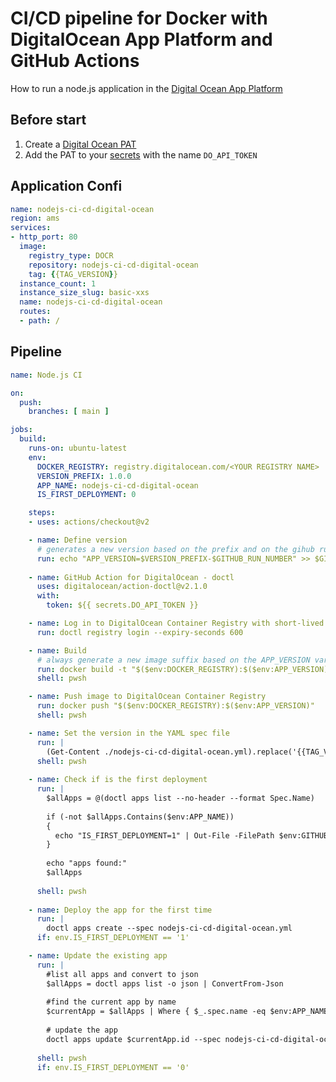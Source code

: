 # CI/CD pipeline for Docker with DigitalOcean App Platform and GitHub Actions

How to run a node.js application in the [Digital Ocean App Platform](https://www.digitalocean.com/products/app-platform/)

## Before start

1. Create a [Digital Ocean PAT](https://docs.digitalocean.com/reference/api/create-personal-access-token/)
1. Add the PAT to your [secrets](https://docs.github.com/en/actions/reference/encrypted-secrets) with the name `DO_API_TOKEN`

## Application Confi
```yaml
name: nodejs-ci-cd-digital-ocean
region: ams
services:
- http_port: 80
  image:
    registry_type: DOCR
    repository: nodejs-ci-cd-digital-ocean
    tag: {{TAG_VERSION}}
  instance_count: 1
  instance_size_slug: basic-xxs
  name: nodejs-ci-cd-digital-ocean
  routes:
  - path: /
```

## Pipeline

```yaml
name: Node.js CI

on:
  push:
    branches: [ main ]

jobs:
  build:
    runs-on: ubuntu-latest
    env:
      DOCKER_REGISTRY: registry.digitalocean.com/<YOUR REGISTRY NAME>
      VERSION_PREFIX: 1.0.0
      APP_NAME: nodejs-ci-cd-digital-ocean
      IS_FIRST_DEPLOYMENT: 0

    steps:        
    - uses: actions/checkout@v2

    - name: Define version
      # generates a new version based on the prefix and on the gihub run number
      run: echo "APP_VERSION=$VERSION_PREFIX-$GITHUB_RUN_NUMBER" >> $GITHUB_ENV
      
    - name: GitHub Action for DigitalOcean - doctl
      uses: digitalocean/action-doctl@v2.1.0
      with:
        token: ${{ secrets.DO_API_TOKEN }}      

    - name: Log in to DigitalOcean Container Registry with short-lived credentials
      run: doctl registry login --expiry-seconds 600 

    - name: Build
      # always generate a new image suffix based on the APP_VERSION variable
      run: docker build -t "$($env:DOCKER_REGISTRY):$($env:APP_VERSION)" .
      shell: pwsh

    - name: Push image to DigitalOcean Container Registry
      run: docker push "$($env:DOCKER_REGISTRY):$($env:APP_VERSION)"
      shell: pwsh

    - name: Set the version in the YAML spec file
      run: | 
        (Get-Content ./nodejs-ci-cd-digital-ocean.yml).replace('{{TAG_VERSION}}', $env:APP_VERSION) | Set-Content ./nodejs-ci-cd-digital-ocean.yml
      shell: pwsh
      
    - name: Check if is the first deployment
      run: |        
        $allApps = @(doctl apps list --no-header --format Spec.Name)
        
        if (-not $allApps.Contains($env:APP_NAME))
        {
          echo "IS_FIRST_DEPLOYMENT=1" | Out-File -FilePath $env:GITHUB_ENV -Encoding utf8 -Append
        }
        
        echo "apps found:"
        $allApps
        
      shell: pwsh
      
    - name: Deploy the app for the first time
      run: |
        doctl apps create --spec nodejs-ci-cd-digital-ocean.yml
      if: env.IS_FIRST_DEPLOYMENT == '1'

    - name: Update the existing app
      run: |
        #list all apps and convert to json
        $allApps = doctl apps list -o json | ConvertFrom-Json
        
        #find the current app by name
        $currentApp = $allApps | Where { $_.spec.name -eq $env:APP_NAME }
        
        # update the app
        doctl apps update $currentApp.id --spec nodejs-ci-cd-digital-ocean.yml
        
      shell: pwsh      
      if: env.IS_FIRST_DEPLOYMENT == '0'

```
